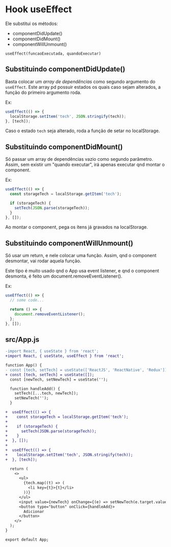 # Hook useEffect

Ele substitui os métodos:

- componentDidUpdate()
- componentDidMount()
- componentWillUnmount()

`useEffect(funcaoExecutada, quandoExecutar)`

## Substituindo componentDidUpdate()

Basta colocar um _array de dependências_ como segundo argumento do `useEffect`.
Este array pd possuir estados os quais caso sejam alterados, a função do
primeiro argumento roda.

Ex:

```javascript
useEffect(() => {
  localStorage.setItem('tech', JSON.stringify(tech));
}, [tech]);
```

Caso o estado `tech` seja alterado, roda a função de setar no localStorage.

## Substituindo componentDidMount()

Só passar um array de dependências vazio como segundo parâmetro. Assim, sem
existir um "quando executar", irá apenas executar qnd montar o component.

Ex:

```javascript
useEffect(() => {
  const storageTech = localStorage.getItem('tech');

  if (storageTech) {
    setTech(JSON.parse(storageTech));
  }
}, []);
```

Ao montar o component, pega os ítens já gravados na localStorage.

## Substituindo componentWillUnmount()

Só usar um return, e nele colocar uma função. Assim, qnd o component desmontar,
vai rodar aquela função.

Este tipo é muito usado qnd o App usa event listener, e qnd o component
desmonta, é feito um document.removeEventListener().

Ex:

```javascript
useEffect(() => {
  // some code...

  return () => {
    document.removeEventListener();
  };
}, []);
```

## src/App.js

```diff
-import React, { useState } from 'react';
+import React, { useState, useEffect } from 'react';

function App() {
- const [tech, setTech] = useState(['ReactJS', 'ReactNative', 'Redux']);
+ const [tech, setTech] = useState([]);
  const [newTech, setNewTech] = useState('');

  function handleAdd() {
    setTech([...tech, newTech]);
    setNewTech('');
  }

+  useEffect(() => {
+    const storageTech = localStorage.getItem('tech');
+
+    if (storageTech) {
+      setTech(JSON.parse(storageTech));
+    }
+  }, []);
+
+  useEffect(() => {
+    localStorage.setItem('tech', JSON.stringify(tech));
+  }, [tech]);

  return (
    <>
      <ul>
        {tech.map((t) => (
          <li key={t}>{t}</li>
        ))}
      </ul>
      <input value={newTech} onChange={(e) => setNewTech(e.target.value)} />
      <button type="button" onClick={handleAdd}>
        Adicionar
      </button>
    </>
  );
}

export default App;
```
